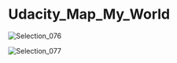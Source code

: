 # Udacity_Map_My_World

![Selection_076](https://user-images.githubusercontent.com/53950231/146678873-95a6c0fc-709c-4aae-880c-e63d06b98718.png)


![Selection_077](https://user-images.githubusercontent.com/53950231/146678961-5eeb9891-60bd-450b-8231-303e2c4da36b.png)
